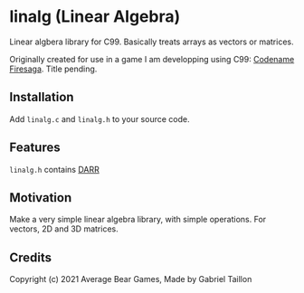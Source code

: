 # linalg (Linear Algebra) 

Linear algbera library for C99. Basically treats arrays as vectors or matrices.
 
Originally created for use in a game I am developping using C99: [Codename Firesaga](https://gitlab.com/Gabinou/firesagamaker). Title pending. 

## Installation
Add ```linalg.c``` and ```linalg.h``` to your source code.

## Features
```linalg.h``` contains [DARR](https://gitlab.com/Gabinou/darr)

## Motivation
Make a very simple linear algebra library, with simple operations. For vectors, 2D and 3D matrices. 
## Credits
Copyright (c) 2021 Average Bear Games, Made by Gabriel Taillon
